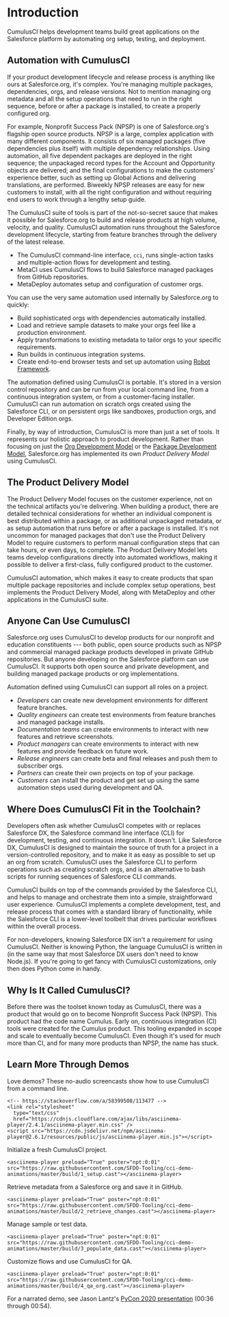 # Introduction

CumulusCI helps development teams build great applications on the
Salesforce platform by automating org setup, testing, and deployment.

## Automation with CumulusCI

If your product development lifecycle and release process is anything
like ours at Salesforce.org, it\'s complex. You\'re managing multiple
packages, dependencies, orgs, and release versions. Not to mention
managing org metadata and all the setup operations that need to run in
the right sequence, before or after a package is installed, to create a
properly configured org.

For example, Nonprofit Success Pack (NPSP) is one of Salesforce.org\'s
flagship open source products. NPSP is a large, complex application with
many different components. It consists of six managed packages (five
dependencies plus itself) with multiple dependency relationships. Using
automation, all five dependent packages are deployed in the right
sequence; the unpackaged record types for the Account and Opportunity
objects are delivered; and the final configurations to make the
customers\' experience better, such as setting up Global Actions and
delivering translations, are performed. Biweekly NPSP releases are easy
for new customers to install, with all the right configuration and
without requiring end users to work through a lengthy setup guide.

The CumulusCI suite of tools is part of the not-so-secret sauce that
makes it possible for Salesforce.org to build and release products at
high volume, velocity, and quality. CumulusCI automation runs throughout
the Salesforce development lifecycle, starting from feature branches
through the delivery of the latest release.

-   The CumulusCI command-line interface, `cci`, runs single-action
    tasks and multiple-action flows for development and testing.
-   MetaCI uses CumulusCI flows to build Salesforce managed packages
    from GitHub repositories.
-   MetaDeploy automates setup and configuration of customer orgs.

You can use the very same automation used internally by Salesforce.org
to quickly:

-   Build sophisticated orgs with dependencies automatically installed.
-   Load and retrieve sample datasets to make your orgs feel like a
    production environment.
-   Apply transformations to existing metadata to tailor orgs to your
    specific requirements.
-   Run builds in continuous integration systems.
-   Create end-to-end browser tests and set up automation using [Robot
    Framework](https://robotframework.org/).

The automation defined using CumulusCI is portable. It\'s stored in a
version control repository and can be run from your local command line,
from a continuous integration system, or from a customer-facing
installer. CumulusCI can run automation on scratch orgs created using
the Salesforce CLI, or on persistent orgs like sandboxes, production
orgs, and Developer Edition orgs.

Finally, by way of introduction, CumulusCI is more than just a set of
tools. It represents our holistic approach to product development.
Rather than focusing on just the [Org Development
Model](https://trailhead.salesforce.com/en/content/learn/modules/org-development-model)
or the [Package Development
Model](https://trailhead.salesforce.com/en/content/learn/modules/sfdx_dev_model),
Salesforce.org has implemented its own _Product Delivery Model_ using
CumulusCI.

## The Product Delivery Model

The Product Delivery Model focuses on the customer experience, not on
the technical artifacts you\'re delivering. When building a product,
there are detailed technical considerations for whether an individual
component is best distributed within a package, or as additional
unpackaged metadata, or as setup automation that runs before or after a
package is installed. It\'s not uncommon for managed packages that
don\'t use the Product Delivery Model to require customers to perform
manual configuration steps that can take hours, or even days, to
complete. The Product Delivery Model lets teams develop configurations
directly into automated workflows, making it possible to deliver a
first-class, fully configured product to the customer.

CumulusCI automation, which makes it easy to create products that span
multiple package repositories and include complex setup operations, best
implements the Product Delivery Model, along with MetaDeploy and other
applications in the CumulusCI suite.

## Anyone Can Use CumulusCI

Salesforce.org uses CumulusCI to develop products for our nonprofit and
education constituents --- both public, open source products such as
NPSP and commercial managed package products developed in private GitHub
repositories. But anyone developing on the Salesforce platform can use
CumulusCI. It supports both open source and private development, and
building managed package products or org implementations.

Automation defined using CumulusCI can support all roles on a project.

-   _Developers_ can create new development environments for different
    feature branches.
-   _Quality engineers_ can create test environments from feature
    branches and managed package installs.
-   _Documentation teams_ can create environments to interact with new
    features and retrieve screenshots.
-   _Product managers_ can create environments to interact with new
    features and provide feedback on future work.
-   _Release engineers_ can create beta and final releases and push them
    to subscriber orgs.
-   _Partners_ can create their own projects on top of your package.
-   _Customers_ can install the product and get set up using the same
    automation steps used during development and QA.

## Where Does CumulusCI Fit in the Toolchain?

Developers often ask whether CumulusCI competes with or replaces
Salesforce DX, the Salesforce command line interface (CLI) for
development, testing, and continuous integration. It doesn\'t. Like
Salesforce DX, CumulusCI is designed to maintain the source of truth for
a project in a version-controlled repository, and to make it as easy as
possible to set up an org from scratch. CumulusCI uses the Salesforce
CLI to perform operations such as creating scratch orgs, and is an
alternative to bash scripts for running sequences of Salesforce CLI
commands.

CumulusCI builds on top of the commands provided by the Salesforce CLI,
and helps to manage and orchestrate them into a simple, straightforward
user experience. CumulusCI implements a complete development, test, and
release process that comes with a standard library of functionality,
while the Salesforce CLI is a lower-level toolbelt that drives
particular workflows within the overall process.

For non-developers, knowing Salesforce DX isn\'t a requirement for using
CumulusCI. Neither is knowing Python, the language CumulusCI is written
in (in the same way that most Salesforce DX users don\'t need to know
Node.js). If you\'re going to get fancy with CumulusCI customizations,
only then does Python come in handy.

## Why Is It Called CumulusCI?

Before there was the toolset known today as CumulusCI, there was a
product that would go on to become Nonprofit Success Pack (NPSP). This
product had the code name Cumulus. Early on, continuous integration (CI)
tools were created for the Cumulus product. This tooling expanded in
scope and scale to eventually become CumulusCI. Even though it\'s used
for much more than CI, and for many more products than NPSP, the name
has stuck.

## Learn More Through Demos

Love demos? These no-audio screencasts show how to use CumulusCI from a
command line.

```{=html}
<!-- https://stackoverflow.com/a/58399508/113477 -->
<link rel="stylesheet"
  type="text/css"
  href="https://cdnjs.cloudflare.com/ajax/libs/asciinema-player/2.4.1/asciinema-player.min.css" />
<script src="https://cdn.jsdelivr.net/npm/asciinema-player@2.6.1/resources/public/js/asciinema-player.min.js"></script>
```

Initialize a fresh CumulusCI project.

```{=html}
<asciinema-player preload="True" poster="npt:0:01" src="https://raw.githubusercontent.com/SFDO-Tooling/cci-demo-animations/master/build/1_setup.cast"></asciinema-player>
```

Retrieve metadata from a Salesforce org and save it in GitHub.

```{=html}
<asciinema-player preload="True" poster="npt:0:01" src="https://raw.githubusercontent.com/SFDO-Tooling/cci-demo-animations/master/build/2_retrieve_changes.cast"></asciinema-player>
```

Manage sample or test data.

```{=html}
<asciinema-player preload="True" poster="npt:0:01" src="https://raw.githubusercontent.com/SFDO-Tooling/cci-demo-animations/master/build/3_populate_data.cast"></asciinema-player>
```

Customize flows and use CumulusCI for QA.

```{=html}
<asciinema-player preload="True" poster="npt:0:01" src="https://raw.githubusercontent.com/SFDO-Tooling/cci-demo-animations/master/build/4_qa_org.cast"></asciinema-player>
```

For a narrated demo, see Jason Lantz\'s [PyCon 2020
presentation](https://www.youtube.com/watch?v=XL77lRTVF3g) (00:36
through 00:54).
